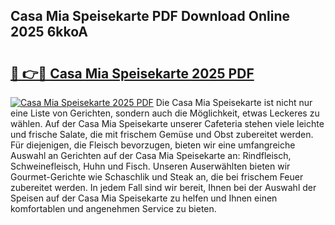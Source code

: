 ## Casa Mia Speisekarte PDF Download Online 2025 6kkoA

# <h2><a href="http://gcdo4it.nevu.top/?p=Casa+Mia+Speisekarte">🔗 👉🔴 Casa Mia Speisekarte 2025 PDF</a></h2>

[![Casa Mia Speisekarte 2025 PDF](https://i.imgur.com/dBaPXMq.png)](http://gcdo4it.nevu.top/?p=Casa+Mia+Speisekarte)
Die Casa Mia Speisekarte ist nicht nur eine Liste von Gerichten, sondern auch die Möglichkeit, etwas Leckeres zu wählen. Auf der Casa Mia Speisekarte unserer Cafeteria stehen viele leichte und frische Salate, die mit frischem Gemüse und Obst zubereitet werden. Für diejenigen, die Fleisch bevorzugen, bieten wir eine umfangreiche Auswahl an Gerichten auf der Casa Mia Speisekarte an: Rindfleisch, Schweinefleisch, Huhn und Fisch. Unseren Auserwählten bieten wir Gourmet-Gerichte wie Schaschlik und Steak an, die bei frischem Feuer zubereitet werden. In jedem Fall sind wir bereit, Ihnen bei der Auswahl der Speisen auf der Casa Mia Speisekarte zu helfen und Ihnen einen komfortablen und angenehmen Service zu bieten.
